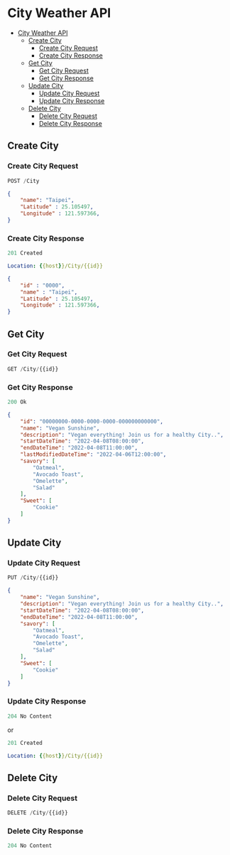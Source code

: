 # City Weather API

- [City Weather API](#city-weather-api)
  - [Create City](#create-city)
    - [Create City Request](#create-city-request)
    - [Create City Response](#create-city-response)
  - [Get City](#get-city)
    - [Get City Request](#get-city-request)
    - [Get City Response](#get-city-response)
  - [Update City](#update-city)
    - [Update City Request](#update-city-request)
    - [Update City Response](#update-city-response)
  - [Delete City](#delete-city)
    - [Delete City Request](#delete-city-request)
    - [Delete City Response](#delete-city-response)

## Create City

### Create City Request

```js
POST /City
```

```json
{
    "name": "Taipei",
    "Latitude" : 25.105497,
    "Longitude" : 121.597366,
}
```

### Create City Response

```js
201 Created
```

```yml
Location: {{host}}/City/{{id}}
```

```json
{
    "id" : "0000",
    "name" : "Taipei",
    "Latitude" : 25.105497,
    "Longitude" : 121.597366,
}
```

## Get City

### Get City Request

```js
GET /City/{{id}}
```

### Get City Response

```js
200 Ok
```

```json
{
    "id": "00000000-0000-0000-0000-000000000000",
    "name": "Vegan Sunshine",
    "description": "Vegan everything! Join us for a healthy City..",
    "startDateTime": "2022-04-08T08:00:00",
    "endDateTime": "2022-04-08T11:00:00",
    "lastModifiedDateTime": "2022-04-06T12:00:00",
    "savory": [
        "Oatmeal",
        "Avocado Toast",
        "Omelette",
        "Salad"
    ],
    "Sweet": [
        "Cookie"
    ]
}
```

## Update City

### Update City Request

```js
PUT /City/{{id}}
```

```json
{
    "name": "Vegan Sunshine",
    "description": "Vegan everything! Join us for a healthy City..",
    "startDateTime": "2022-04-08T08:00:00",
    "endDateTime": "2022-04-08T11:00:00",
    "savory": [
        "Oatmeal",
        "Avocado Toast",
        "Omelette",
        "Salad"
    ],
    "Sweet": [
        "Cookie"
    ]
}
```

### Update City Response

```js
204 No Content
```

or

```js
201 Created
```

```yml
Location: {{host}}/City/{{id}}
```

## Delete City

### Delete City Request

```js
DELETE /City/{{id}}
```

### Delete City Response

```js
204 No Content
```